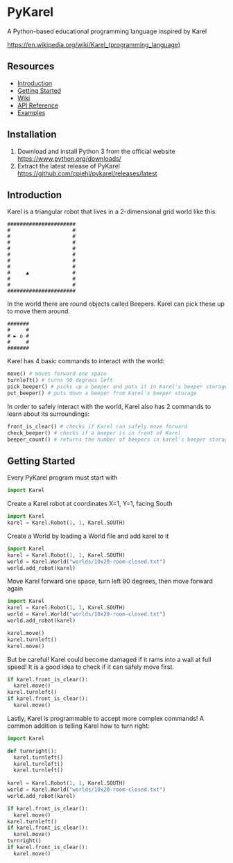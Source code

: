 # PyKarel

A Python-based educational programming language inspired by Karel

https://en.wikipedia.org/wiki/Karel_(programming_language)

## Resources

* [Introduction](https://github.com/cpiehl/pykarel#introduction)
* [Getting Started](https://github.com/cpiehl/pykarel#getting-started)
* [Wiki](https://github.com/cpiehl/pykarel/wiki)
* [API Reference](https://github.com/cpiehl/pykarel/wiki/API-Reference)
* [Examples](https://github.com/cpiehl/pykarel/wiki/Examples)

## Installation

1. Download and install Python 3 from the official website https://www.python.org/downloads/
2. Extract the latest release of PyKarel https://github.com/cpiehl/pykarel/releases/latest

## Introduction

Karel is a triangular robot that lives in a 2-dimensional grid world like this:
```
######################
#                    #
#                    #
#                    #
#                    #
#                    #
#                    #
#                    #
#     ▲              #
#                    #
#                    #
######################
```
In the world there are round objects called Beepers.  Karel can pick these up to move them around.
```
#######
#     #
# ► o #
#     #
#######
```
Karel has 4 basic commands to interact with the world:
```python
move() # moves forward one space
turnleft() # turns 90 degrees left
pick_beeper() # picks up a beeper and puts it in Karel's beeper storage
put_beeper() # puts down a beeper from Karel's beeper storage
```
In order to safely interact with the world, Karel also has 2 commands to learn about its surroundings:
```python
front_is_clear() # checks if Karel can safely move forward
check_beeper() # checks if a beeper is in front of Karel
beeper_count() # returns the number of beepers in karel's beeper storage
```

## Getting Started

Every PyKarel program must start with
```python
import Karel
```
Create a Karel robot at coordinates X=1, Y=1, facing South
```python
import Karel
karel = Karel.Robot(1, 1, Karel.SOUTH)
```
Create a World by loading a World file and add karel to it
```python
import Karel
karel = Karel.Robot(1, 1, Karel.SOUTH)
world = Karel.World("worlds/10x20-room-closed.txt")
world.add_robot(karel)
```
Move Karel forward one space, turn left 90 degrees, then move forward again
```python
import Karel
karel = Karel.Robot(1, 1, Karel.SOUTH)
world = Karel.World("worlds/10x20-room-closed.txt")
world.add_robot(karel)

karel.move()
karel.turnleft()
karel.move()
```
But be careful! Karel could become damaged if it rams into a wall at full speed! It is a good idea to check if it can safely move first.
```python
if karel.front_is_clear():
  karel.move()
karel.turnleft()
if karel.front_is_clear():
  karel.move()
```
Lastly, Karel is programmable to accept more complex commands!  A common addition is telling Karel how to turn right:
```python
import Karel

def turnright():
  karel.turnleft()
  karel.turnleft()
  karel.turnleft()
  
karel = Karel.Robot(1, 1, Karel.SOUTH)
world = Karel.World("worlds/10x20-room-closed.txt")
world.add_robot(karel)

if karel.front_is_clear():
  karel.move()
karel.turnleft()
if karel.front_is_clear():
  karel.move()
turnright()
if karel.front_is_clear():
  karel.move()
```

